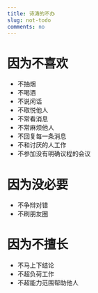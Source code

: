 ```yaml
---
title: 诗涛的不办
slug: not-todo
comments: no
---
```


# 因为不喜欢

- 不抽烟
- 不喝酒
- 不说闲话
- 不取悦他人
- 不常看消息
- 不常麻烦他人
- 不回复每一条消息
- 不和讨厌的人工作
- 不参加没有明确议程的会议

# 因为没必要

- 不争辩对错
- 不刷朋友圈

# 因为不擅长

- 不马上下结论
- 不超负荷工作
- 不超能力范围帮助他人
